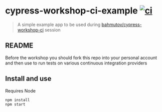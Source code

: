 # cypress-workshop-ci-example [![ci](https://github.com/acruzgon/cypress-workshop-ci-example/actions/workflows/ci.yml/badge.svg?branch=main&event=push)](https://github.com/acruzgon/cypress-workshop-ci-example/actions/workflows/ci.yml)
> A simple example app to be used during [bahmutov/cypress-workshop-ci](https://github.com/bahmutov/cypress-workshop-ci) session

## README

Before the workshop you should fork this repo into your personal account and then use to run tests on various continuous integration providers

## Install and use

Requires Node

```
npm install
npm start
```
